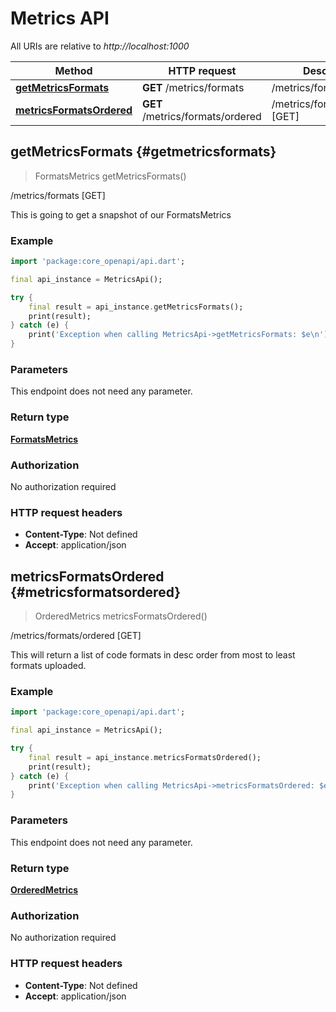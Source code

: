 # Metrics API

All URIs are relative to *http://localhost:1000*

Method | HTTP request | Description
------------- | ------------- | -------------
[**getMetricsFormats**](MetricsApi#getmetricsformats) | **GET** /metrics/formats | /metrics/formats [GET]
[**metricsFormatsOrdered**](MetricsApi#metricsformatsordered) | **GET** /metrics/formats/ordered | /metrics/formats/ordered [GET]


## **getMetricsFormats** {#getmetricsformats}
> FormatsMetrics getMetricsFormats()

/metrics/formats [GET]

This is going to get a snapshot of our FormatsMetrics

### Example
```dart
import 'package:core_openapi/api.dart';

final api_instance = MetricsApi();

try {
    final result = api_instance.getMetricsFormats();
    print(result);
} catch (e) {
    print('Exception when calling MetricsApi->getMetricsFormats: $e\n');
}
```

### Parameters
This endpoint does not need any parameter.

### Return type

[**FormatsMetrics**](../models/FormatsMetrics)

### Authorization

No authorization required

### HTTP request headers

 - **Content-Type**: Not defined
 - **Accept**: application/json



## **metricsFormatsOrdered** {#metricsformatsordered}
> OrderedMetrics metricsFormatsOrdered()

/metrics/formats/ordered [GET]

This will return a list of code formats in desc order from most to least formats uploaded.

### Example
```dart
import 'package:core_openapi/api.dart';

final api_instance = MetricsApi();

try {
    final result = api_instance.metricsFormatsOrdered();
    print(result);
} catch (e) {
    print('Exception when calling MetricsApi->metricsFormatsOrdered: $e\n');
}
```

### Parameters
This endpoint does not need any parameter.

### Return type

[**OrderedMetrics**](../models/OrderedMetrics)

### Authorization

No authorization required

### HTTP request headers

 - **Content-Type**: Not defined
 - **Accept**: application/json



